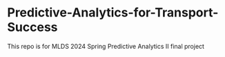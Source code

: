 # Predictive-Analytics-for-Transport-Success
This repo is for MLDS 2024 Spring Predictive Analytics II final project
